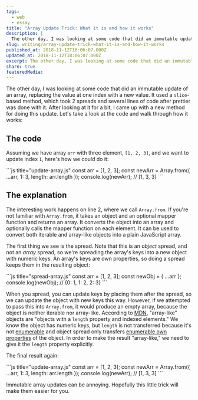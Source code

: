 ```yaml
---
tags:
  - web
  - essay
title: "Array Update Trick: What it is and how it works"
description: |
  The other day, I was looking at some code that did an immutable update of an array, replacing the value at one index with a new value. It used a slice-based method, which took 2 spreads and several lines of code after prettier was done with it. After looking at it for a bit, I \[…]
slug: writing/array-update-trick-what-it-is-and-how-it-works
published_at: 2018-11-12T18:06:07.000Z
updated_at: 2018-11-12T18:06:07.000Z
excerpt: The other day, I was looking at some code that did an immutable update of an array, replacing the value at one index with a new value. It used a slice-based method, which took 2 spreads and several lines of code after prettier was done with it. After looking at it for a bit, I came up with a new method for doing this update.
share: true
featuredMedia:
---
```


The other day, I was looking at some code that did an immutable update of an array, replacing the value at one index with a new value. It used a `slice`-based method, which took 2 spreads and several lines of code after prettier was done with it. After looking at it for a bit, I came up with a new method for doing this update. Let's take a look at the code and walk through how it works:

## The code

Assuming we have array `arr` with three element, `[1, 2, 3]`, and we want to update index `1`, here's how we could do it:

<InternalEmbed title="gistpens/update-array-hack" url="/vault/gistpens/update-array-hack.md">
```js title="update-array.js"
const arr = [1, 2, 3];
const newArr = Array.from({ ...arr, 1: 3, length: arr.length });
console.log(newArr); // [1, 3, 3]
```
</InternalEmbed>

## The explanation

The interesting work happens on line 2, where we call `Array.from`. If you're not familiar with `Array.from`, it takes an object and an optional mapper function and returns an array. It converts the object into an array and optionally calls the mapper function on each element. It can be used to convert both iterable and array-like objects into a plain JavaScript array.

The first thing we see is the spread. Note that this is an _object_ spread, and not an _array_ spread, so we're spreading the array's keys into a new object with numeric keys. An array's keys are own properties, so doing a spread keeps them in the resulting object:

<InternalEmbed title="gistpens/update-array-hack" url="/vault/gistpens/update-array-hack.md">
```js title="spread-array.js"
const arr = [1, 2, 3];
const newObj = { ...arr };
console.log(newObj); // {0: 1, 1: 2, 2: 3}
```
</InternalEmbed>

When you spread, you can update keys by placing them after the spread, so we can update the object with new keys this way.
However, if we attempted to pass this into `Array.from`, it would produce an empty array, because the object is neither iterable nor array-like. According to [MDN](https://developer.mozilla.org/en-US/docs/Web/JavaScript/Reference/Global_Objects/Array/from#Description), "array-like" objects are "objects with a `length` property and indexed elements." We know the object has numeric keys, but `length` is not transferred because it's not [enumerable](https://developer.mozilla.org/en-US/docs/Web/JavaScript/Reference/Global_Objects/Array/length) and object spread only transfers [enumerable own properties](http://2ality.com/2016/10/rest-spread-properties.html) of the object. In order to make the result "array-like," we need to give it the `length` property explicitly.

The final result again:

<InternalEmbed title="gistpens/update-array-hack" url="/vault/gistpens/update-array-hack.md">
```js title="update-array.js"
const arr = [1, 2, 3];
const newArr = Array.from({ ...arr, 1: 3, length: arr.length });
console.log(newArr); // [1, 3, 3]
```
</InternalEmbed>

Immutable array updates can be annoying. Hopefully this little trick will make them easier for you.
